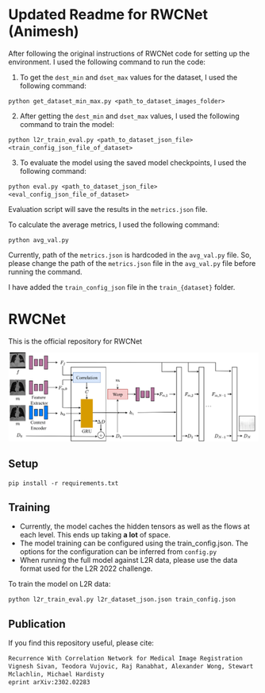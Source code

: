 # Updated Readme for RWCNet (Animesh)
After following the original instructions of RWCNet code for setting up the environment. I used the following command to run the code:

1. To get the `dest_min` and `dset_max` values for the dataset, I used the following command:
```
python get_dataset_min_max.py <path_to_dataset_images_folder>
```
2. After getting the `dest_min` and `dset_max` values, I used the following command to train the model:
```
python l2r_train_eval.py <path_to_dataset_json_file> <train_config_json_file_of_dataset>
```
3. To evaluate the model using the saved model checkpoints, I used the following command:
```
python eval.py <path_to_dataset_json_file> <eval_config_json_file_of_dataset> 
```

Evaluation script will save the results in the `metrics.json` file.

To calculate the average metrics, I used the following command:
```
python avg_val.py
```
Currently, path of the `metrics.json` is hardcoded in the `avg_val.py` file. So, please change the path of the `metrics.json` file in the `avg_val.py` file before running the command.

I have added the `train_config_json` file in the `train_{dataset}` folder. 

# RWCNet

This is the official repository for RWCNet

![RWCNet Diagram](RWCNet.png)

## Setup

```
pip install -r requirements.txt
```

## Training
* Currently, the model caches the hidden tensors as well as the flows at each level. This ends up taking **a lot** of space.
* The model training can be configured using the train_config.json. The options for the configuration can be inferred from `config.py`
* When running the full model against L2R data, please use the data format used for the L2R 2022 challenge.

To train the model on L2R data:

```
python l2r_train_eval.py l2r_dataset_json.json train_config.json
```

## Publication

If you find this repository useful, please cite:

    Recurrence With Correlation Network for Medical Image Registration
    Vignesh Sivan, Teodora Vujovic, Raj Ranabhat, Alexander Wong, Stewart Mclachlin, Michael Hardisty
    eprint arXiv:2302.02283
